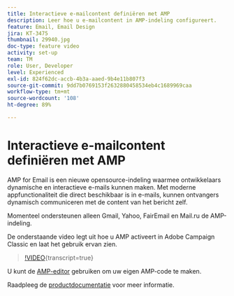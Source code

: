 ```yaml
---
title: Interactieve e-mailcontent definiëren met AMP
description: Leer hoe u e-mailcontent in AMP-indeling configureert.
feature: Email, Email Design
jira: KT-3475
thumbnail: 29940.jpg
doc-type: feature video
activity: set-up
team: TM
role: User, Developer
level: Experienced
exl-id: 824f62dc-accb-4b3a-aaed-9b4e11b807f3
source-git-commit: 9dd7b0769153f2632880458534eb4c1689969caa
workflow-type: tm+mt
source-wordcount: '108'
ht-degree: 89%

---
```


# Interactieve e-mailcontent definiëren met AMP

AMP for Email is een nieuwe opensource-indeling waarmee ontwikkelaars dynamische en interactieve e-mails kunnen maken. Met moderne appfunctionaliteit die direct beschikbaar is in e-mails, kunnen ontvangers dynamisch communiceren met de content van het bericht zelf.

Momenteel ondersteunen alleen Gmail, Yahoo, FairEmail en Mail.ru de AMP-indeling.

De onderstaande video legt uit hoe u AMP activeert in Adobe Campaign Classic en laat het gebruik ervan zien.

>[!VIDEO](https://video.tv.adobe.com/v/29940?quality=12&learn=on){transcript=true}

U kunt de [AMP-editor](https://playground.amp.dev/) gebruiken om uw eigen AMP-code te maken.

Raadpleeg de [productdocumentatie](https://experienceleague.adobe.com/docs/campaign-classic/using/sending-messages/sending-emails/defining-interactive-content.html?lang=nl#about-amp-for-email) voor meer informatie.
